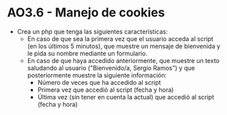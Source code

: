 # AO3.6 - Manejo de cookies

- Crea un php que tenga las siguientes características:
    - En caso de que sea la primera vez que el usuario acceda al script (en los últimos 5 minutos), que muestre  un mensaje de bienvenida y le pida su nombre mediante un formulario.
    - En caso de que haya accedido anteriormente, que muestre un texto saludando al usuario ("Bienvenido/a, Sergio Ramos") y que posteriormente muestre la siguiente información:
        - Número de veces que ha accedido al script
        - Primera vez que accedió al script (fecha y hora)
        - Última vez (sin tener en cuenta la actual) que accedió al script (fecha y hora)
 
